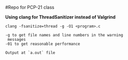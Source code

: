 #Repo for PCP-21 class


**Using clang for ThreadSanitizer instead of Valgrind**

```
clang -fsanitize=thread -g -O1 <program>.c

-g to get file names and line numbers in the warning
 messages
-01 to get reasonable performance

Output at `a.out` file
```

